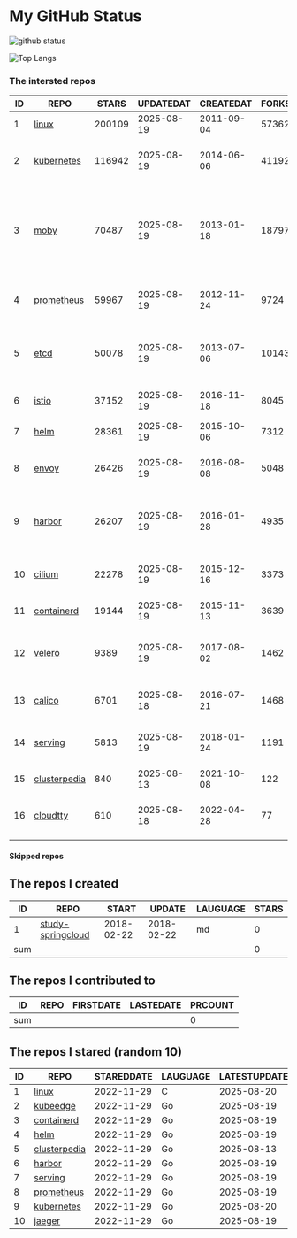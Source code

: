 # My GitHub Status

<img src="https://github-readme-stats-1.yihong0618.vercel.app/api?username=daoqingniu&show_icons=true&&&hide_title=true&count_private=true" alt="github status" />

![Top Langs](https://github-readme-stats-1.yihong0618.vercel.app/api/top-langs/?username=daoqingniu&layout=compact)

<!--START_SECTION:github_repos-->
### The intersted repos
| ID |                              REPO                               | STARS  | UPDATEDAT  | CREATEDAT  | FORKSCOUNT |                                                DESCRIPTIONS                                                |
|----|-----------------------------------------------------------------|--------|------------|------------|------------|------------------------------------------------------------------------------------------------------------|
|  1 | [linux](https://github.com/torvalds/linux)                      | 200109 | 2025-08-19 | 2011-09-04 |      57362 | Linux kernel source tree                                                                                   |
|  2 | [kubernetes](https://github.com/kubernetes/kubernetes)          | 116942 | 2025-08-19 | 2014-06-06 |      41192 | Production-Grade Container Scheduling and Management                                                       |
|  3 | [moby](https://github.com/moby/moby)                            |  70487 | 2025-08-19 | 2013-01-18 |      18797 | The Moby Project - a collaborative project for the container ecosystem to assemble container-based systems |
|  4 | [prometheus](https://github.com/prometheus/prometheus)          |  59967 | 2025-08-19 | 2012-11-24 |       9724 | The Prometheus monitoring system and time series database.                                                 |
|  5 | [etcd](https://github.com/etcd-io/etcd)                         |  50078 | 2025-08-19 | 2013-07-06 |      10143 | Distributed reliable key-value store for the most critical data of a distributed system                    |
|  6 | [istio](https://github.com/istio/istio)                         |  37152 | 2025-08-19 | 2016-11-18 |       8045 | Connect, secure, control, and observe services.                                                            |
|  7 | [helm](https://github.com/helm/helm)                            |  28361 | 2025-08-19 | 2015-10-06 |       7312 | The Kubernetes Package Manager                                                                             |
|  8 | [envoy](https://github.com/envoyproxy/envoy)                    |  26426 | 2025-08-19 | 2016-08-08 |       5048 | Cloud-native high-performance edge/middle/service proxy                                                    |
|  9 | [harbor](https://github.com/goharbor/harbor)                    |  26207 | 2025-08-19 | 2016-01-28 |       4935 | An open source trusted cloud native registry project that stores, signs, and scans content.                |
| 10 | [cilium](https://github.com/cilium/cilium)                      |  22278 | 2025-08-19 | 2015-12-16 |       3373 | eBPF-based Networking, Security, and Observability                                                         |
| 11 | [containerd](https://github.com/containerd/containerd)          |  19144 | 2025-08-19 | 2015-11-13 |       3639 | An open and reliable container runtime                                                                     |
| 12 | [velero](https://github.com/vmware-tanzu/velero)                |   9389 | 2025-08-19 | 2017-08-02 |       1462 | Backup and migrate Kubernetes applications and their persistent volumes                                    |
| 13 | [calico](https://github.com/projectcalico/calico)               |   6701 | 2025-08-18 | 2016-07-21 |       1468 | Cloud native networking and network security                                                               |
| 14 | [serving](https://github.com/knative/serving)                   |   5813 | 2025-08-19 | 2018-01-24 |       1191 | Kubernetes-based, scale-to-zero, request-driven compute                                                    |
| 15 | [clusterpedia](https://github.com/clusterpedia-io/clusterpedia) |    840 | 2025-08-13 | 2021-10-08 |        122 | The Encyclopedia of Kubernetes clusters                                                                    |
| 16 | [cloudtty](https://github.com/cloudtty/cloudtty)                |    610 | 2025-08-18 | 2022-04-28 |         77 | A Friendly Kubernetes CloudShell (Web Terminal) !                                                          |



#### Skipped repos
<!--END_SECTION:github_repos-->

<!--START_SECTION:my_github-->
## The repos I created
| ID  |                                 REPO                                 |   START    |   UPDATE   | LAUGUAGE | STARS |
|-----|----------------------------------------------------------------------|------------|------------|----------|-------|
|   1 | [study-springcloud](https://github.com/daoqingniu/study-springcloud) | 2018-02-22 | 2018-02-22 | md       |     0 |
| sum |                                                                      |            |            |          |     0 |

## The repos I contributed to
| ID  | REPO | FIRSTDATE | LASTEDATE | PRCOUNT |
|-----|------|-----------|-----------|---------|
| sum |      |           |           |       0 |

## The repos I stared (random 10)
| ID |                              REPO                               | STAREDDATE | LAUGUAGE | LATESTUPDATE |
|----|-----------------------------------------------------------------|------------|----------|--------------|
|  1 | [linux](https://github.com/torvalds/linux)                      | 2022-11-29 | C        | 2025-08-20   |
|  2 | [kubeedge](https://github.com/kubeedge/kubeedge)                | 2022-11-29 | Go       | 2025-08-19   |
|  3 | [containerd](https://github.com/containerd/containerd)          | 2022-11-29 | Go       | 2025-08-19   |
|  4 | [helm](https://github.com/helm/helm)                            | 2022-11-29 | Go       | 2025-08-19   |
|  5 | [clusterpedia](https://github.com/clusterpedia-io/clusterpedia) | 2022-11-29 | Go       | 2025-08-13   |
|  6 | [harbor](https://github.com/goharbor/harbor)                    | 2022-11-29 | Go       | 2025-08-19   |
|  7 | [serving](https://github.com/knative/serving)                   | 2022-11-29 | Go       | 2025-08-19   |
|  8 | [prometheus](https://github.com/prometheus/prometheus)          | 2022-11-29 | Go       | 2025-08-19   |
|  9 | [kubernetes](https://github.com/kubernetes/kubernetes)          | 2022-11-29 | Go       | 2025-08-20   |
| 10 | [jaeger](https://github.com/jaegertracing/jaeger)               | 2022-11-29 | Go       | 2025-08-19   |

<!--END_SECTION:my_github-->
